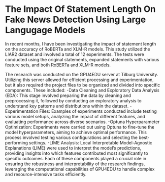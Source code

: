 # The Impact Of Statement Length On Fake News Detection Using Large Langugage Models

In recent months, I have been investigating the impact of statement length on the accuracy of RoBERTa and XLM-R models. This study utilized the LIAR2 dataset and involved a total of 12 experiments. The tests were conducted using the original statements, expanded statements with various feature sets, and both RoBERTa and XLM-R models.

The research was conducted on the GPU4EDU server at Tilburg University. Utilizing this server allowed for efficient processing and experimentation, but it also required the project files to be organized and divided into specific components. These included:
-Data Cleaning and Exploratory Data Analysis (EDA): This stage involved preparing the data by cleaning and preprocessing it, followed by conducting an exploratory analysis to understand key patterns and distributions within the dataset.
-Experimentation Files: Examples of experiments conducted include testing various model setups, analyzing the impact of different features, and evaluating performance across diverse scenarios.
-Optuna Hyperparameter Optimization: Experiments were carried out using Optuna to fine-tune the model hyperparameters, aiming to achieve optimal performance. This process involved testing various configurations and selecting the best-performing settings.
-LIME Analysis: Local Interpretable Model-Agnostic Explanations (LIME) were used to interpret the model’s predictions, providing insights into which features contributed most significantly to specific outcomes.
Each of these components played a crucial role in ensuring the robustness and interpretability of the research findings, leveraging the computational capabilities of GPU4EDU to handle complex and resource-intensive tasks efficiently.


